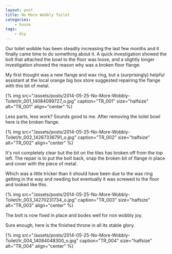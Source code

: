 ```yaml
---
layout: post
title: No More Wobbly Toilet
categories:
    - house
tags:
    - diy
---
```


Our toilet wobble has been steadily increasing the last few months and it finally came time to do something about it. A quick investigation showed the bolt that attached the bowl to the floor was loose, and a slightly longer investigation showed the reason why was a broken floor flange.

My first thought was a new flange and wax ring, but a (surprisingly) helpful assistant at the local orange big box store suggested repairing the flange with this bit of metal.

{% img src="/assets/posts/2014-05-25-No-More-Wobbly-Toilet/tr_001_14084099727_o.jpg" caption="TR_001" size="halfsize" alt="TR_001" align="center" %}

Less parts, less work? Sounds good to me. After removing the toilet bowl here is the broken flange.

{% img src="/assets/posts/2014-05-25-No-More-Wobbly-Toilet/tr_002_14267336791_o.jpg" caption="TR_002" size="halfsize" alt="TR_002" align="center" %}

It's not completely clear but the bit on the tiles has broken off from the top left. The repair is to put the bolt back, snap the broken bit of flange in place and cover with the piece of metal.

Which was a little tricker than it should have been due to the wax ring getting in the way and needing but eventually it was screwed to the floor and looked like this.

{% img src="/assets/posts/2014-05-25-No-More-Wobbly-Toilet/tr_003_14270231734_o.jpg" caption="TR_003" size="halfsize" alt="TR_003" align="center" %}

The bolt is now fixed in place and bodes well for non wobbly joy.

Sure enough, here is the finished throne in all its stable glory.

{% img src="/assets/posts/2014-05-25-No-More-Wobbly-Toilet/tr_004_14084048300_o.jpg" caption="TR_004" size="halfsize" alt="TR_004" align="center" %}